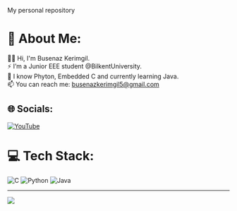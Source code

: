 
My personal repository
# 💫 About Me:

👋🏻 Hi, I'm Busenaz Kerimgil.<br>⚡ I’m a Junior EEE student @BilkentUniversity.<br>🌱 I know Phyton, Embedded C and currently learning Java.<br>📫 You can reach me: busenazkerimgil5@gmail.com


## 🌐 Socials:
[![YouTube](https://img.shields.io/badge/YouTube-%23FF0000.svg?logo=YouTube&logoColor=white)](https://www.youtube.com/@busenazkerimgil994) 

# 💻 Tech Stack:
![C](https://img.shields.io/badge/c-%2300599C.svg?style=for-the-badge&logo=c&logoColor=white) ![Python](https://img.shields.io/badge/python-3670A0?style=for-the-badge&logo=python&logoColor=ffdd54) ![Java](https://img.shields.io/badge/java-%23ED8B00.svg?style=for-the-badge&logo=java&logoColor=white)

---
[![](https://visitcount.itsvg.in/api?id=busenaz-code-learner&icon=4&color=6)](https://visitcount.itsvg.in)

<!-- Proudly created with GPRM ( https://gprm.itsvg.in ) -->
